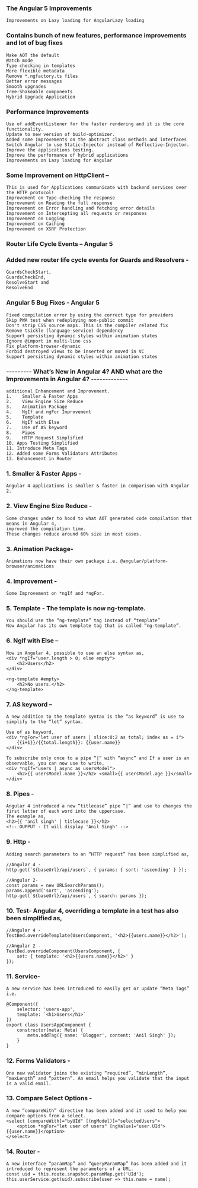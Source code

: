 ### The Angular 5 Improvements

    Improvements on Lazy loading for AngularLazy loading

### Contains bunch of new features, performance improvements and lot of bug fixes
    Make AOT the default
    Watch mode
    Type checking in templates
    More flexible metadata
    Remove *.ngfactory.ts files
    Better error messages
    Smooth upgrades
    Tree-Shakeable components
    Hybrid Upgrade Application

### Performance Improvements
    Use of addEventListener for the faster rendering and it is the core functionality.
    Update to new version of build-optimizer.
    Added some Improvements on the abstract class methods and interfaces
    Switch Angular to use Static-Injector instead of Reflective-Injector.
    Improve the applications testing.
    Improve the performance of hybrid applications
    Improvements on Lazy loading for Angular

### Some Improvement on HttpClient – 
    This is used for Applications communicate with backend services over the HTTP protocol!
    Improvement on Type-checking the response
    Improvement on Reading the full response
    Improvement on Error handling and fetching error details
    Improvement on Intercepting all requests or responses
    Improvement on Logging
    Improvement on Caching
    Improvement on XSRF Protection

### Router Life Cycle Events – Angular 5

### Added new router life cycle events for Guards and Resolvers -
    GuardsCheckStart,
    GuardsCheckEnd,
    ResolveStart and
    ResolveEnd

### Angular 5 Bug Fixes - Angular 5
    Fixed compilation error by using the correct type for providers
    Skip PWA test when redeploying non-public commit
    Don't strip CSS source maps. This is the compiler related fix
    Remove tsickle (language-service) dependency
    Support persisting dynamic styles within animation states
    Ignore @import in multi-line css
    Fix platform-browser-dynamic
    Forbid destroyed views to be inserted or moved in VC
    Support persisting dynamic styles within animation states

### ---------  What’s New in Angular 4? AND what are the Improvements in Angular 4? -------------
    additional Enhancement and Improvement.
    1.    Smaller & Faster Apps
    2.    View Engine Size Reduce
    3.    Animation Package
    4.    NgIf and ngFor Improvement
    5.    Template
    6.    NgIf with Else
    7.    Use of AS keyword
    8.    Pipes
    9.    HTTP Request Simplified
    10. Apps Testing Simplified
    11. Introduce Meta Tags
    12. Added some Forms Validators Attributes
    13. Enhancement in Router

### 1. Smaller & Faster Apps -
    Angular 4 applications is smaller & faster in comparison with Angular 2.

### 2. View Engine Size Reduce - 
    Some changes under to hood to what AOT generated code compilation that means in Angular 4, 
    improved the compilation time. 
    These changes reduce around 60% size in most cases. 

### 3. Animation Package- 
    Animations now have their own package i.e. @angular/platform-browser/animations

### 4. Improvement - 
    Some Improvement on *ngIf and *ngFor.

### 5. Template - The template is now ng-template. 
    You should use the “ng-template” tag instead of “template”
    Now Angular has its own template tag that is called “ng-template”.

### 6. NgIf with Else – 
    Now in Angular 4, possible to use an else syntax as,
    <div *ngIf="user.length > 0; else empty">
        <h2>Users</h2>
    </div>

    <ng-template #empty>
        <h2>No users.</h2>
    </ng-template>

### 7. AS keyword – 
    A new addition to the template syntax is the “as keyword” is use to simplify to the “let” syntax.

    Use of as keyword,
    <div *ngFor="let user of users | slice:0:2 as total; index as = i">
        {{i+1}}/{{total.length}}: {{user.name}}
    </div>

    To subscribe only once to a pipe “|” with “async” and If a user is an observable, you can now use to write,
    <div *ngIf="users | async as usersModel">
        <h2>{{ usersModel.name }}</h2> <small>{{ usersModel.age }}</small>
    </div>

### 8. Pipes - 
    Angular 4 introduced a new “titlecase” pipe “|” and use to changes the first letter of each word into the uppercase. 
    The example as,
    <h2>{{ 'anil singh' | titlecase }}</h2>
    <!-- OUPPUT - It will display 'Anil Singh' -->

### 9. Http - 
    Adding search parameters to an “HTTP request” has been simplified as,

    //Angular 4 -
    http.get(`${baseUrl}/api/users`, { params: { sort: 'ascending' } });

    //Angular 2-
    const params = new URLSearchParams();
    params.append('sort', 'ascending');
    http.get(`${baseUrl}/api/users`, { search: params });

### 10. Test- Angular 4, overriding a template in a test has also been simplified as,

    //Angular 4 -
    TestBed.overrideTemplate(UsersComponent, '<h2>{{users.name}}</h2>');

    //Angular 2 -
    TestBed.overrideComponent(UsersComponent, {
        set: { template: '<h2>{{users.name}}</h2>' }
    });

### 11. Service- 
    A new service has been introduced to easily get or update “Meta Tags” i.e.

    @Component({
        selector: 'users-app',
        template: `<h1>Users</h1>`
    })
    export class UsersAppComponent {
        constructor(meta: Meta) {
            meta.addTag({ name: 'Blogger', content: 'Anil Singh' });
        }
    }

### 12. Forms Validators - 
    One new validator joins the existing “required”, “minLength”, “maxLength” and “pattern”. An email helps you validate that the input is a valid email.

### 13. Compare Select Options - 
    A new “compareWith” directive has been added and it used to help you compare options from a select.
    <select [compareWith]="byUId" [(ngModel)]="selectedUsers">
        <option *ngFor="let user of users" [ngValue]="user.UId">{{user.name}}</option>
    </select>

### 14. Router - 
    A new interface “paramMap” and “queryParamMap” has been added and it introduced to represent the parameters of a URL. 
    const uid = this.route.snapshot.paramMap.get('UId');
    this.userService.get(uid).subscribe(user => this.name = name);